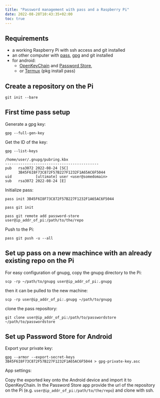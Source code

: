 ```yaml
---
title: "Password management with pass and a Raspberry Pi"
date: 2022-08-28T10:43:35+02:00
toc: true
---
```


## Requirements

* a working Raspberry Pi with ssh access and git installed
* an other computer with [pass](https://www.passwordstore.org/), [gpg](https://www.gnupg.org/) and git installed
* for android:
    * [OpenKeyChain](https://www.openkeychain.org/) and [Password Store](https://passwordstore.app/),
    * or [Termux](https://termux.dev/en/) (pkg install pass)

## Create a repository on the Pi

```terminal
git init --bare
```

## First time pass setup

Generate a gpg key:

```terminal
gpg --full-gen-key
```

Get the ID of the key:

```terminal
gpg --list-keys
```

```text
/home/user/.gnupg/pubring.kbx
-------------------------------------------
pub   rsa3072 2022-08-24 [SC]
      3B45F6I8F73C872F57B227F1232F1A65AC6F5044
uid           [ultimate] user <user@somedomain>
sub   rsa3072 2022-08-24 [E]
```

Initialize pass:

```terminal
pass init 3B45F6I8F73C872F57B227F1232F1A65AC6F5044
```
```terminal
pass git init
```
```terminal
pass git remote add password-store user@ip_addr_of_pi:/path/to/the/repo
```

Push to the Pi:

```
pass git push -u --all
```

## Set up pass on a new machince with an already existing repo on the Pi

For easy configuration of gnupg, copy the gnupg directory to the Pi:
```terminal
scp -rp ~/path/to/gnupg user@ip_addr_of_pi:.gnupg
```
then it can be pulled to the new machine:
```terminal
scp -rp user@ip_addr_of_pi:.gnupg ~/path/to/gnupg
```
clone the pass repository:
```terminal
git clone user@ip_addr_of_pi:/path/to/passwordstore ~/path/to/passwordstore
```

## Set up Password Store for Android

Export your private key:

```terminal
gpg --armor --export-secret-keys 3B45F6I8F73C872F57B227F1232F1A65AC6F5044 > gpg-private-key.asc
```

App settings:

Copy the exported key onto the Android device and import it to OpenKeyChain.
In the Password Store app provide the url of the repository on the Pi (e.g. `user@ip_addr_of_pi:/path/to/the/repo`) and clone with ssh.
